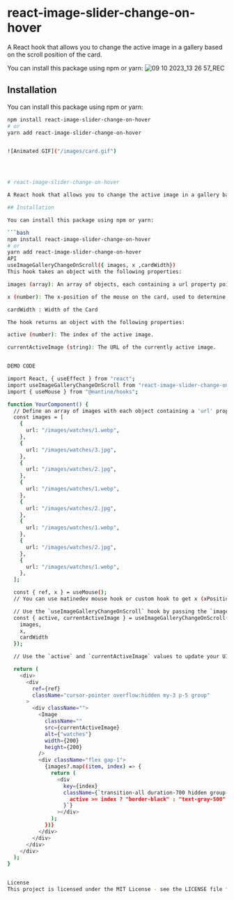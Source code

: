 # react-image-slider-change-on-hover

A React hook that allows you to change the active image in a gallery based on the scroll position of the card.

You can install this package using npm or yarn:
![09 10 2023_13 26 57_REC](https://github.com/reactDev777/react-image-slider-change-on-hover/assets/91951862/e4906333-12cd-41fa-ba47-4152be759306)


## Installation

You can install this package using npm or yarn:

````bash
npm install react-image-slider-change-on-hover
# or
yarn add react-image-slider-change-on-hover


![Animated GIF]("/images/card.gif")




# react-image-slider-change-on-hover

A React hook that allows you to change the active image in a gallery based on the scroll position of the card.

## Installation

You can install this package using npm or yarn:

```bash
npm install react-image-slider-change-on-hover
# or
yarn add react-image-slider-change-on-hover
API
useImageGalleryChangeOnScroll({ images, x ,cardWidth})
This hook takes an object with the following properties:

images (array): An array of objects, each containing a url property pointing to the image URL.

x (number): The x-position of the mouse on the card, used to determine the active image.

cardWidth : Width of the Card 

The hook returns an object with the following properties:

active (number): The index of the active image.

currentActiveImage (string): The URL of the currently active image.


DEMO CODE

import React, { useEffect } from "react";
import useImageGalleryChangeOnScroll from "react-image-slider-change-on-hover";
import { useMouse } from "@mantine/hooks";

function YourComponent() {
  // Define an array of images with each object containing a 'url' property.
  const images = [
    {
      url: "/images/watches/1.webp",
    },
    {
      url: "/images/watches/3.jpg",
    },
    {
      url: "/images/watches/2.jpg",
    },
    {
      url: "/images/watches/1.webp",
    },
    {
      url: "/images/watches/2.jpg",
    },
    {
      url: "/images/watches/1.webp",
    },
    {
      url: "/images/watches/2.jpg",
    },
    {
      url: "/images/watches/1.webp",
    },
  ];

  const { ref, x } = useMouse();
  // You can use matinedev mouse hook or custom hook to get x (xPositionOfMouse) value of your card

  // Use the `useImageGalleryChangeOnScroll` hook by passing the `images` array and `x` position of the mouse on the card.
  const { active, currentActiveImage } = useImageGalleryChangeOnScroll({
    images,
    x,
    cardWidth
  });

  // Use the `active` and `currentActiveImage` values to update your UI.

  return (
    <div>
      <div
        ref={ref}
        className="cursor-pointer overflow:hidden my-3 p-5 group"
      >
        <div className="">
          <Image
            className=""
            src={currentActiveImage}
            alt={"watches"}
            width={200}
            height={200}
          />
          <div className="flex gap-1">
            {images?.map((item, index) => {
              return (
                <div
                  key={index}
                  className={`transition-all duration-700 hidden group-hover:block border-b-2 w-[100%] ${
                    active >= index ? "border-black" : "text-gray-500"
                  }`}
                ></div>
              );
            })}
          </div>
        </div>
      </div>
    </div>
  );
}


License
This project is licensed under the MIT License - see the LICENSE file for details.
````

